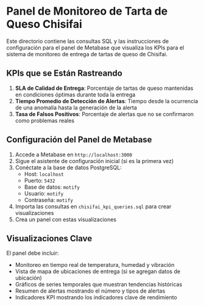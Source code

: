 # Panel de Monitoreo de Tarta de Queso Chisifai

Este directorio contiene las consultas SQL y las instrucciones de configuración para el panel de Metabase que visualiza los KPIs para el sistema de monitoreo de entrega de tartas de queso de Chisifai.

## KPIs que se Están Rastreando

1. **SLA de Calidad de Entrega**: Porcentaje de tartas de queso mantenidas en condiciones óptimas durante toda la entrega
2. **Tiempo Promedio de Detección de Alertas**: Tiempo desde la ocurrencia de una anomalía hasta la generación de la alerta
3. **Tasa de Falsos Positivos**: Porcentaje de alertas que no se confirmaron como problemas reales

## Configuración del Panel de Metabase

1. Accede a Metabase en `http://localhost:3000`
2. Sigue el asistente de configuración inicial (si es la primera vez)
3. Conéctate a la base de datos PostgreSQL:
   - Host: `localhost`
   - Puerto: `5432`
   - Base de datos: `motify`
   - Usuario: `motify`
   - Contraseña: `motify`
4. Importa las consultas en `chisifai_kpi_queries.sql` para crear visualizaciones
5. Crea un panel con estas visualizaciones

## Visualizaciones Clave

El panel debe incluir:
- Monitoreo en tiempo real de temperatura, humedad y vibración
- Vista de mapa de ubicaciones de entrega (si se agregan datos de ubicación)
- Gráficos de series temporales que muestran tendencias históricas
- Resumen de alertas mostrando el número y tipos de alertas
- Indicadores KPI mostrando los indicadores clave de rendimiento
